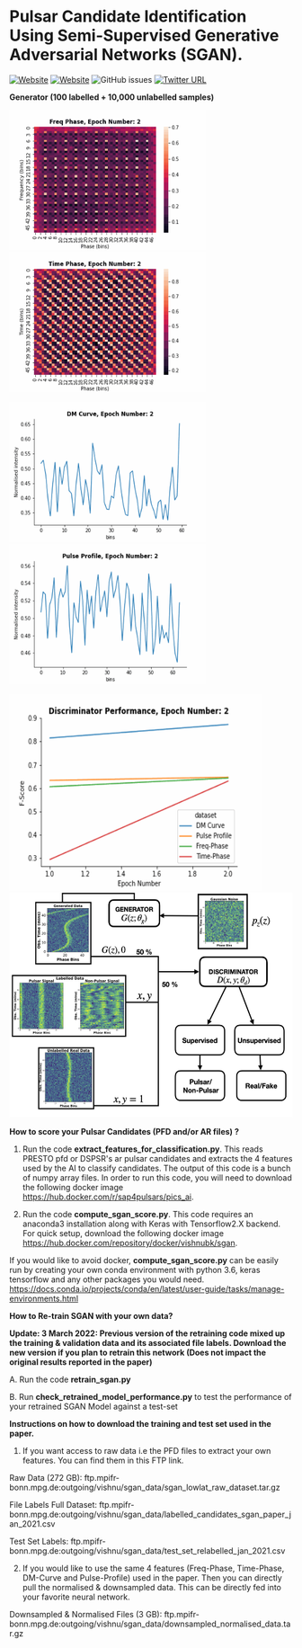 # **Pulsar Candidate Identification Using Semi-Supervised Generative Adversarial Networks (SGAN).**
[![Website](https://img.shields.io/website?label=Paper&up_message=MNRAS&url=https%3A%2F%2Farxiv.org%2Fabs%2F2010.07457)](https://academic.oup.com/mnras/advance-article/doi/10.1093/mnras/stab1308/6273144)
[![Website](https://img.shields.io/website?label=license&up_message=GPL-3.0&url=https%3A%2F%2Farxiv.org%2Fabs%2F2010.07457)](https://github.com/vishnubk/sgan/blob/master/LICENSE)
![GitHub issues](https://img.shields.io/github/issues/vishnubk/sgan)
[![Twitter URL](https://img.shields.io/twitter/url?style=social&url=https%3A%2F%2Ftwitter.com%2Fvishnubk93)](https://twitter.com/vishnubk93)

**Generator (100 labelled + 10,000 unlabelled samples)** 

<p float="left">
  <img src="GIFS/final_freq_phase.gif" width="350" height="250" />
  <img src="GIFS/final_time_phase.gif" width="350" height="250" /> 
 </p>
 
 <p float="left">
  <img src="GIFS/final_dm_curve.gif" width="350" height="250" />
  <img src="GIFS/final_pulse_profile.gif" width="350" height="250" /> 
 </p>


<p float="left">
  <img src="GIFS/final_discriminator_performance.gif" width="450" height="350" />
  <img src="GIFS/sgan_schematic_diagram_enlarged.png" width="520" height="400" /> 
 </p>






**How to score your Pulsar Candidates (PFD and/or AR files) ?**

1. Run the code **extract_features_for_classification.py**. This reads PRESTO pfd or DSPSR's ar pulsar candidates and extracts the 4 features used by the AI to classify candidates. The output of this code is a bunch of numpy array files. In order to run this code, you will need to download the following docker image https://hub.docker.com/r/sap4pulsars/pics_ai. 

2. Run the code **compute_sgan_score.py**. This code requires an anaconda3 installation along with Keras with Tensorflow2.X backend. For quick setup, download the following docker image https://hub.docker.com/repository/docker/vishnubk/sgan. 

If you would like to avoid docker, **compute_sgan_score.py** can be easily run by creating your own conda environment with python 3.6, keras tensorflow and any other packages you would need. https://docs.conda.io/projects/conda/en/latest/user-guide/tasks/manage-environments.html


**How to Re-train SGAN with your own data?**

**Update: 3 March 2022: Previous version of the retraining code mixed up the training & validation data and its associated file labels. Download the new version if you plan to retrain this network (Does not impact the original results reported in the paper)**

  A. Run the code **retrain_sgan.py**
  
  B. Run **check_retrained_model_performance.py** to test the performance of your retrained SGAN Model against a test-set
  
  
**Instructions on how to download the training and test set used in the paper.**

1. If you want access to raw data i.e the PFD files to extract your own features. You can find them in this FTP link.

Raw Data (272 GB): ftp.mpifr-bonn.mpg.de:outgoing/vishnu/sgan_data/sgan_lowlat_raw_dataset.tar.gz

File Labels Full Dataset: ftp.mpifr-bonn.mpg.de:outgoing/vishnu/sgan_data/labelled_candidates_sgan_paper_jan_2021.csv

Test Set Labels: ftp.mpifr-bonn.mpg.de:outgoing/vishnu/sgan_data/test_set_relabelled_jan_2021.csv

2. If you would like to use the same 4 features (Freq-Phase, Time-Phase, DM-Curve and Pulse-Profile) used in the paper. Then you can directly pull the normalised & downsampled data. This can be directly fed into your favorite neural network. 

Downsampled & Normalised Files (3 GB): ftp.mpifr-bonn.mpg.de:outgoing/vishnu/sgan_data/downsampled_normalised_data.tar.gz
  
  
